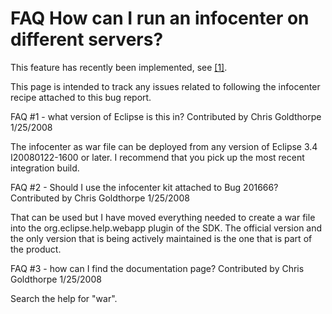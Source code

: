 

FAQ How can I run an infocenter on different servers?
=====================================================

This feature has recently been implemented, see [\[1\]](https://bugs.eclipse.org/bugs/show_bug.cgi?id=201666).

This page is intended to track any issues related to following the infocenter recipe attached to this bug report.

FAQ #1 - what version of Eclipse is this in? Contributed by Chris Goldthorpe 1/25/2008

The infocenter as war file can be deployed from any version of Eclipse 3.4 I20080122-1600 or later. I recommend that you pick up the most recent integration build.

FAQ #2 - Should I use the infocenter kit attached to Bug 201666? Contributed by Chris Goldthorpe 1/25/2008

That can be used but I have moved everything needed to create a war file into the org.eclipse.help.webapp plugin of the SDK. The official version and the only version that is being actively maintained is the one that is part of the product.

FAQ #3 - how can I find the documentation page? Contributed by Chris Goldthorpe 1/25/2008

Search the help for "war".


